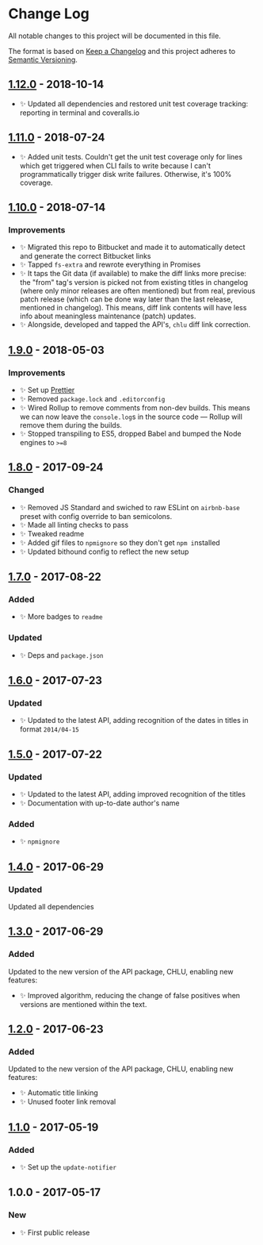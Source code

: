 # Change Log

All notable changes to this project will be documented in this file.

The format is based on [Keep a Changelog](http://keepachangelog.com/)
and this project adheres to [Semantic Versioning](http://semver.org/).

## [1.12.0] - 2018-10-14

- ✨ Updated all dependencies and restored unit test coverage tracking: reporting in terminal and coveralls.io

## [1.11.0] - 2018-07-24

- ✨ Added unit tests. Couldn't get the unit test coverage only for lines which get triggered when CLI fails to write because I can't programmatically trigger disk write failures. Otherwise, it's 100% coverage.

## [1.10.0] - 2018-07-14

### Improvements

- ✨ Migrated this repo to Bitbucket and made it to automatically detect and generate the correct Bitbucket links
- ✨ Tapped `fs-extra` and rewrote everything in Promises
- ✨ It taps the Git data (if available) to make the diff links more precise: the "from" tag's version is picked not from existing titles in changelog (where only minor releases are often mentioned) but from real, previous patch release (which can be done way later than the last release, mentioned in changelog). This means, diff link contents will have less info about meaningless maintenance (patch) updates.
- ✨ Alongside, developed and tapped the API's, `chlu` diff link correction.

## [1.9.0] - 2018-05-03

### Improvements

- ✨ Set up [Prettier](https://prettier.io)
- ✨ Removed `package.lock` and `.editorconfig`
- ✨ Wired Rollup to remove comments from non-dev builds. This means we can now leave the `console.log`s in the source code — Rollup will remove them during the builds.
- ✨ Stopped transpiling to ES5, dropped Babel and bumped the Node engines to `>=8`

## [1.8.0] - 2017-09-24

### Changed

- ✨ Removed JS Standard and swiched to raw ESLint on `airbnb-base` preset with config override to ban semicolons.
- ✨ Made all linting checks to pass
- ✨ Tweaked readme
- ✨ Added gif files to `npmignore` so they don't get `npm i`nstalled
- ✨ Updated bithound config to reflect the new setup

## [1.7.0] - 2017-08-22

### Added

- ✨ More badges to `readme`

### Updated

- ✨ Deps and `package.json`

## [1.6.0] - 2017-07-23

### Updated

- ✨ Updated to the latest API, adding recognition of the dates in titles in format `2014/04-15`

## [1.5.0] - 2017-07-22

### Updated

- ✨ Updated to the latest API, adding improved recognition of the titles
- ✨ Documentation with up-to-date author's name

### Added

- ✨ `npmignore`

## [1.4.0] - 2017-06-29

### Updated

Updated all dependencies

## [1.3.0] - 2017-06-29

### Added

Updated to the new version of the API package, CHLU, enabling new features:

- ✨ Improved algorithm, reducing the change of false positives when versions are mentioned within the text.

## [1.2.0] - 2017-06-23

### Added

Updated to the new version of the API package, CHLU, enabling new features:

- ✨ Automatic title linking
- ✨ Unused footer link removal

## [1.1.0] - 2017-05-19

### Added

- ✨ Set up the `update-notifier`

## 1.0.0 - 2017-05-17

### New

- ✨ First public release

[1.1.0]: https://bitbucket.org/codsen/chlu-cli/branches/compare/v1.1.0%0Dv1.0.1#diff
[1.2.0]: https://bitbucket.org/codsen/chlu-cli/branches/compare/v1.2.0%0Dv1.1.2#diff
[1.3.0]: https://bitbucket.org/codsen/chlu-cli/branches/compare/v1.3.0%0Dv1.2.0#diff
[1.4.0]: https://bitbucket.org/codsen/chlu-cli/branches/compare/v1.4.0%0Dv1.3.1#diff
[1.5.0]: https://bitbucket.org/codsen/chlu-cli/branches/compare/v1.5.0%0Dv1.4.2#diff
[1.6.0]: https://bitbucket.org/codsen/chlu-cli/branches/compare/v1.6.0%0Dv1.5.0#diff
[1.7.0]: https://bitbucket.org/codsen/chlu-cli/branches/compare/v1.7.0%0Dv1.6.0#diff
[1.8.0]: https://bitbucket.org/codsen/chlu-cli/branches/compare/v1.8.0%0Dv1.7.1#diff
[1.9.0]: https://bitbucket.org/codsen/chlu-cli/branches/compare/v1.9.0%0Dv1.8.9#diff
[1.10.0]: https://bitbucket.org/codsen/chlu-cli/branches/compare/v1.10.0%0Dv1.9.1#diff
[1.11.0]: https://bitbucket.org/codsen/chlu-cli/branches/compare/v1.11.0%0Dv1.10.4#diff
[1.12.0]: https://bitbucket.org/codsen/chlu-cli/branches/compare/v1.12.0%0Dv1.11.3#diff
